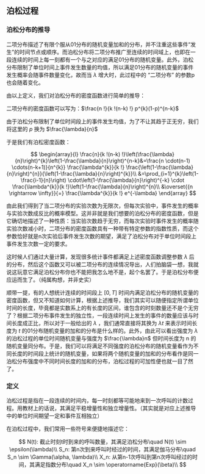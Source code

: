 ## 泊松过程

### 泊松分布的推导

二项分布描述了有限个服从01分布的随机变量加和的分布，并不注重这些事件“发生”的时间节点或顺序。而泊松分布将二项分布推广至连续的时间域上，也即在一段连续的时间上每一刻都有一个与之对应的满足01分布的随机变量。此外，泊松分布限制了单位时间上事件发生数量的均值，所以满足01分布的随机变量的事件发生概率会随事件数量变化，故而当 $\lambda$ 增大时，此过程中的 “二项分布” 的参数p也会随着变化。

由以上定义，我们对泊松分布的密度函数进行简单的推导：

二项分布的密度函数可以写为：$\frac{n !}{k !(n-k) !} p^{k}(1-p)^{n-k}$ 

由于泊松分布限制了单位时间段上的事件发生均值，为了不让其趋于正无穷，我们将这里的 $p$ 换为 $\frac{\lambda}{n}$ 

于是我们有泊松密度函数：

$$
\begin{array}{l}
\frac{n}{k !(n-k) !}\left(\frac{\lambda}{n}\right)^{k}\left(1-\frac{\lambda}{n}\right)^{n-k}&=\frac{n \cdot(n-1) \cdots(n-k+1)}{n^{k}} \frac{\lambda^{k}}{k !} \frac{\left(1-\frac{\lambda}{n}\right)^{n}}{\left(1-\frac{\lambda}{n}\right)^{k}}\\
&=\prod_{i=1}^{k}\left(1-\frac{i-1}{n}\right) \cdot\left(1-\frac{\lambda}{n}\right)^{-k} \cdot \frac{\lambda^{k}}{k !}\left(1-\frac{\lambda}{n}\right)^{n}\\
&\overset{{n \rightarrow \infty}}{=} \frac{\lambda^{k}}{k !} e^{-\lambda}
\end{array}
$$

由此我们得到了当二项分布的实验次数为无限次，但每次实验中，事件发生的概率与实验次数成反比的概率模型。这并非就是我们想要的泊松分布的密度函数，但是它确切地描述了一种性质：当实验次数趋于无穷，而每次实验时事件发生的概率随实验次数减小时，二项分布的密度函数具有一种带有特定参数的指数性质，而这个参数恰好就是n次实验后事件发生次数的期望，满足了泊松分布对于单位时间段上事件发生次数一定的要求。

这时候人们通过大量计算，发现很多统计事件都满足上述密度函数调整参数 $\lambda$ 后的分布，然后这个函数又可以被二项分布的连续情况导出，人们拍脑袋一想，我就说这玩意它满足泊松分布你也不能把我怎么地不是，起个名罢了。于是泊松分布便应运而生了。（纯属构想，并非史实）

顺带一提，有的人想统计连续的时间段上 $[0,T]$ 时间内满足泊松分布的随机变量的密度函数，但又不知道如何计算，根据上述推导，我们其实可以随便指定所谓单位时间的长度，毕竟都是实数系上的有长度的区间，谁包含的时刻数量还不是个无穷了？根据二项分布事件发生的独立性，一段连续时间上发生的事件的数量应该与时间长度成正比，所以对于一般给出的 $\lambda$ ，我们通常直接将其换为 $\lambda t$ 来表示时间长度为 $t$ 的01分布随机变量的加和的分布是什么样的。此外，由此可以看出强度为 $\lambda$ 的泊松过程的单位时间随机变量与强度为 $\frac{\lambda}n$ 但时间长度为 n 的随机变量同分布。于是，我们可以将满足不同强度的泊松分布的随机变量看作为不同长度的时间段上统计的随机变量，如果将两个随机变量的加和的分布看作是同一泊松分布强度中不同时间长度的加和的分布，泊松过程的可加性便也就一目了然了。

### 定义

泊松过程是指在一段连续的时间内，每一时刻都等可能地来到一次呼叫的计数过程。用教材上的话说，其满足平稳增量性和独立增量性。（其实就是对应上述推导中的单位时间期望一定和事件互相独立）

在泊松过程中，我们常用一些符号来便捷地描述它：

$$
N(t): 截止时刻t时到来的呼叫数量，其满足泊松分布\quad N(t) \sim \epsilon(\lambda)\\
S_n: 第n次到来呼叫时经过的时间，其满足伽马分布\quad S_n \sim \Gamma(\alpha, \lambda)\\
X_n: 从第n-1次呼叫到第n次呼叫经过的时间，其满足指数分布\quad X_n \sim \operatorname{Exp}(\beta)\\
$$

